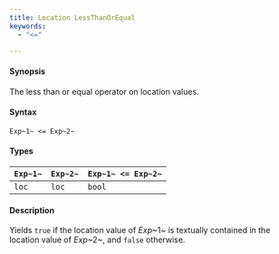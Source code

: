 ```yaml
---
title: Location LessThanOrEqual
keywords:
  - "<="

---
```


#### Synopsis

The less than or equal operator on location values.

#### Syntax

`Exp~1~ <= Exp~2~`

#### Types

| `Exp~1~` | `Exp~2~` | `Exp~1~ <= Exp~2~`  |
| --- | --- | --- |
| `loc`     |  `loc`    | `bool`                |

#### Description

Yields `true` if the location value of _Exp_~1~ is textually contained
in the location value of _Exp_~2~, and `false` otherwise.

